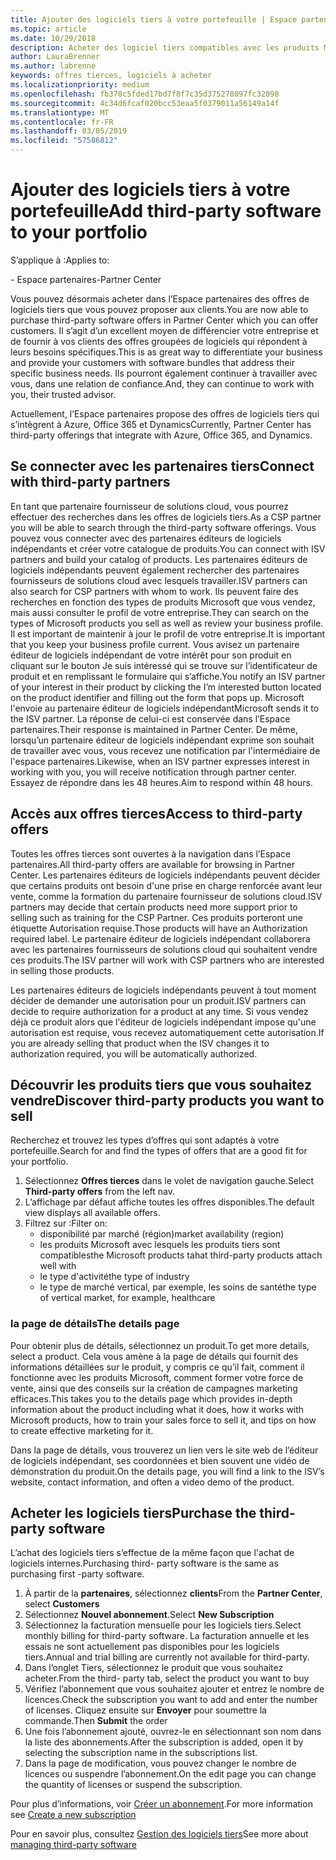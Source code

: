 ```yaml
---
title: Ajouter des logiciels tiers à votre portefeuille | Espace partenaires
ms.topic: article
ms.date: 10/29/2018
description: Acheter des logiciel tiers compatibles avec les produits Microsoft
author: LauraBrenner
ms.author: labrenne
keywords: offres tierces, logiciels à acheter
ms.localizationpriority: medium
ms.openlocfilehash: fb378c5fded17bd7f8f7c35d375278097fc32098
ms.sourcegitcommit: 4c34d6fcaf020bcc53eaa5f0379011a56149a14f
ms.translationtype: MT
ms.contentlocale: fr-FR
ms.lasthandoff: 03/05/2019
ms.locfileid: "57586812"
---
```

# <a name="add-third-party-software-to-your-portfolio"></a><span data-ttu-id="ec3cc-104">Ajouter des logiciels tiers à votre portefeuille</span><span class="sxs-lookup"><span data-stu-id="ec3cc-104">Add third-party software to your portfolio</span></span>

<span data-ttu-id="ec3cc-105">S’applique à :</span><span class="sxs-lookup"><span data-stu-id="ec3cc-105">Applies to:</span></span>

<span data-ttu-id="ec3cc-106">- Espace partenaires</span><span class="sxs-lookup"><span data-stu-id="ec3cc-106">-Partner Center</span></span>

<span data-ttu-id="ec3cc-107">Vous pouvez désormais acheter dans l’Espace partenaires des offres de logiciels tiers que vous pouvez proposer aux clients.</span><span class="sxs-lookup"><span data-stu-id="ec3cc-107">You are now able to purchase third-party software offers in Partner Center which you can offer customers.</span></span> <span data-ttu-id="ec3cc-108">Il s’agit d’un excellent moyen de différencier votre entreprise et de fournir à vos clients des offres groupées de logiciels qui répondent à leurs besoins spécifiques.</span><span class="sxs-lookup"><span data-stu-id="ec3cc-108">This is as great way to differentiate your business and provide your customers with software bundles that address their specific business needs.</span></span> <span data-ttu-id="ec3cc-109">Ils pourront également continuer à travailler avec vous, dans une relation de confiance.</span><span class="sxs-lookup"><span data-stu-id="ec3cc-109">And, they can continue to work with you, their trusted advisor.</span></span>

<span data-ttu-id="ec3cc-110">Actuellement, l’Espace partenaires propose des offres de logiciels tiers qui s’intègrent à Azure, Office 365 et Dynamics</span><span class="sxs-lookup"><span data-stu-id="ec3cc-110">Currently, Partner Center has third-party offerings that integrate with Azure, Office 365, and Dynamics.</span></span> 

## <a name="connect-with-third-party-partners"></a><span data-ttu-id="ec3cc-111">Se connecter avec les partenaires tiers</span><span class="sxs-lookup"><span data-stu-id="ec3cc-111">Connect with third-party partners</span></span>
 
<span data-ttu-id="ec3cc-112">En tant que partenaire fournisseur de solutions cloud, vous pourrez effectuer des recherches dans les offres de logiciels tiers.</span><span class="sxs-lookup"><span data-stu-id="ec3cc-112">As a CSP partner you will be able to search through the third-party software offerings.</span></span> <span data-ttu-id="ec3cc-113">Vous pouvez vous connecter avec des partenaires éditeurs de logiciels indépendants et créer votre catalogue de produits.</span><span class="sxs-lookup"><span data-stu-id="ec3cc-113">You can connect with ISV partners and build your catalog of products.</span></span> <span data-ttu-id="ec3cc-114">Les partenaires éditeurs de logiciels indépendants peuvent également rechercher des partenaires fournisseurs de solutions cloud avec lesquels travailler.</span><span class="sxs-lookup"><span data-stu-id="ec3cc-114">ISV partners can also search for CSP partners with whom to work.</span></span> <span data-ttu-id="ec3cc-115">Ils peuvent faire des recherches en fonction des types de produits Microsoft que vous vendez, mais aussi consulter le profil de votre entreprise.</span><span class="sxs-lookup"><span data-stu-id="ec3cc-115">They can search on the types of Microsoft products you sell as well as review your business profile.</span></span> <span data-ttu-id="ec3cc-116">Il est important de maintenir à jour le profil de votre entreprise.</span><span class="sxs-lookup"><span data-stu-id="ec3cc-116">It is important that you keep your business profile current.</span></span> <span data-ttu-id="ec3cc-117">Vous avisez un partenaire éditeur de logiciels indépendant de votre intérêt pour son produit en cliquant sur le bouton Je suis intéressé qui se trouve sur l’identificateur de produit et en remplissant le formulaire qui s’affiche.</span><span class="sxs-lookup"><span data-stu-id="ec3cc-117">You notify an ISV partner of your interest in their product by clicking the I’m interested button located on the product identifier and filling out the form that pops up.</span></span> <span data-ttu-id="ec3cc-118">Microsoft l'envoie au partenaire éditeur de logiciels indépendant</span><span class="sxs-lookup"><span data-stu-id="ec3cc-118">Microsoft sends it to the ISV partner.</span></span> <span data-ttu-id="ec3cc-119">La réponse de celui-ci est conservée dans l’Espace partenaires.</span><span class="sxs-lookup"><span data-stu-id="ec3cc-119">Their response is maintained in Partner Center.</span></span> <span data-ttu-id="ec3cc-120">De même, lorsqu’un partenaire éditeur de logiciels indépendant exprime son souhait de travailler avec vous, vous recevez une notification par l'intermédiaire de l'espace partenaires.</span><span class="sxs-lookup"><span data-stu-id="ec3cc-120">Likewise, when an ISV partner expresses interest in working with you, you will receive notification through partner center.</span></span> <span data-ttu-id="ec3cc-121">Essayez de répondre dans les 48 heures.</span><span class="sxs-lookup"><span data-stu-id="ec3cc-121">Aim to respond within 48 hours.</span></span>

## <a name="access-to-third-party-offers"></a><span data-ttu-id="ec3cc-122">Accès aux offres tierces</span><span class="sxs-lookup"><span data-stu-id="ec3cc-122">Access to third-party offers</span></span>

<span data-ttu-id="ec3cc-123">Toutes les offres tierces sont ouvertes à la navigation dans l’Espace partenaires.</span><span class="sxs-lookup"><span data-stu-id="ec3cc-123">All third-party offers are available for browsing in Partner Center.</span></span> <span data-ttu-id="ec3cc-124">Les partenaires éditeurs de logiciels indépendants peuvent décider que certains produits ont besoin d'une prise en charge renforcée avant leur vente, comme la formation du partenaire fournisseur de solutions cloud.</span><span class="sxs-lookup"><span data-stu-id="ec3cc-124">ISV partners may decide that certain products need more support prior to selling such as training for the CSP Partner.</span></span> <span data-ttu-id="ec3cc-125">Ces produits porteront une étiquette Autorisation requise.</span><span class="sxs-lookup"><span data-stu-id="ec3cc-125">Those products will have an Authorization required label.</span></span> <span data-ttu-id="ec3cc-126">Le partenaire éditeur de logiciels indépendant collaborera avec les partenaires fournisseurs de solutions cloud qui souhaitent vendre ces produits.</span><span class="sxs-lookup"><span data-stu-id="ec3cc-126">The ISV partner will work with CSP partners who are interested in selling those products.</span></span> 

<span data-ttu-id="ec3cc-127">Les partenaires éditeurs de logiciels indépendants peuvent à tout moment décider de demander une autorisation pour un produit.</span><span class="sxs-lookup"><span data-stu-id="ec3cc-127">ISV partners can decide to require authorization for a product at any time.</span></span> <span data-ttu-id="ec3cc-128">Si vous vendez déjà ce produit alors que l'éditeur de logiciels indépendant impose qu'une autorisation est requise, vous recevez automatiquement cette autorisation.</span><span class="sxs-lookup"><span data-stu-id="ec3cc-128">If you are already selling that product when the ISV changes it to authorization required, you will be automatically authorized.</span></span>

## <a name="discover-third-party-products-you-want-to-sell"></a><span data-ttu-id="ec3cc-129">Découvrir les produits tiers que vous souhaitez vendre</span><span class="sxs-lookup"><span data-stu-id="ec3cc-129">Discover third-party products you want to sell</span></span>

<span data-ttu-id="ec3cc-130">Recherchez et trouvez les types d’offres qui sont adaptés à votre portefeuille.</span><span class="sxs-lookup"><span data-stu-id="ec3cc-130">Search for and find the types of offers that are a good fit for your portfolio.</span></span> 

1. <span data-ttu-id="ec3cc-131">Sélectionnez **Offres tierces** dans le volet de navigation gauche.</span><span class="sxs-lookup"><span data-stu-id="ec3cc-131">Select **Third-party offers** from the left nav.</span></span>
2. <span data-ttu-id="ec3cc-132">L’affichage par défaut affiche toutes les offres disponibles.</span><span class="sxs-lookup"><span data-stu-id="ec3cc-132">The default view displays all available offers.</span></span>
3. <span data-ttu-id="ec3cc-133">Filtrez sur :</span><span class="sxs-lookup"><span data-stu-id="ec3cc-133">Filter on:</span></span>
    - <span data-ttu-id="ec3cc-134">disponibilité par marché (région)</span><span class="sxs-lookup"><span data-stu-id="ec3cc-134">market availability (region)</span></span>
    - <span data-ttu-id="ec3cc-135">les produits Microsoft avec lesquels les produits tiers sont compatibles</span><span class="sxs-lookup"><span data-stu-id="ec3cc-135">the Microsoft products tahat third-party products attach well with</span></span>
    - <span data-ttu-id="ec3cc-136">le type d'activité</span><span class="sxs-lookup"><span data-stu-id="ec3cc-136">the type of industry</span></span>
    - <span data-ttu-id="ec3cc-137">le type de marché vertical, par exemple, les soins de santé</span><span class="sxs-lookup"><span data-stu-id="ec3cc-137">the type of vertical market, for example, healthcare</span></span>

### <a name="the-details-page"></a><span data-ttu-id="ec3cc-138">la page de détails</span><span class="sxs-lookup"><span data-stu-id="ec3cc-138">The details page</span></span>

<span data-ttu-id="ec3cc-139">Pour obtenir plus de détails, sélectionnez un produit.</span><span class="sxs-lookup"><span data-stu-id="ec3cc-139">To get more details, select a product.</span></span> <span data-ttu-id="ec3cc-140">Cela vous amène à la page de détails qui fournit des informations détaillées sur le produit, y compris ce qu’il fait, comment il fonctionne avec les produits Microsoft, comment former votre force de vente, ainsi que des conseils sur la création de campagnes marketing efficaces.</span><span class="sxs-lookup"><span data-stu-id="ec3cc-140">This takes you to the details page which provides in-depth information about the product including what it does, how it works with Microsoft products, how to train your sales force to sell it, and tips on how to create effective marketing for it.</span></span>

<span data-ttu-id="ec3cc-141">Dans la page de détails, vous trouverez un lien vers le site web de l’éditeur de logiciels indépendant, ses coordonnées et bien souvent une vidéo de démonstration du produit.</span><span class="sxs-lookup"><span data-stu-id="ec3cc-141">On the details page, you will find a link to the ISV’s website, contact information, and often a video demo of the product.</span></span> 

## <a name="purchase-the-third-party-software"></a><span data-ttu-id="ec3cc-142">Acheter les logiciels tiers</span><span class="sxs-lookup"><span data-stu-id="ec3cc-142">Purchase the third-party software</span></span>

<span data-ttu-id="ec3cc-143">L’achat des logiciels tiers s’effectue de la même façon que l'achat de logiciels internes.</span><span class="sxs-lookup"><span data-stu-id="ec3cc-143">Purchasing third- party software is the same as purchasing first -party software.</span></span> 

1. <span data-ttu-id="ec3cc-144">À partir de la **partenaires**, sélectionnez **clients**</span><span class="sxs-lookup"><span data-stu-id="ec3cc-144">From the **Partner Center**, select **Customers**</span></span>
2. <span data-ttu-id="ec3cc-145">Sélectionnez **Nouvel abonnement**.</span><span class="sxs-lookup"><span data-stu-id="ec3cc-145">Select **New Subscription**</span></span>
3. <span data-ttu-id="ec3cc-146">Sélectionnez la facturation mensuelle pour les logiciels tiers.</span><span class="sxs-lookup"><span data-stu-id="ec3cc-146">Select monthly billing for third-party software.</span></span> <span data-ttu-id="ec3cc-147">La facturation annuelle et les essais ne sont actuellement pas disponibles pour les logiciels tiers.</span><span class="sxs-lookup"><span data-stu-id="ec3cc-147">Annual and trial billing are currently not available for third-party.</span></span>
4. <span data-ttu-id="ec3cc-148">Dans l’onglet Tiers, sélectionnez le produit que vous souhaitez acheter.</span><span class="sxs-lookup"><span data-stu-id="ec3cc-148">From the third- party tab, select the product you want to buy</span></span>
5. <span data-ttu-id="ec3cc-149">Vérifiez l’abonnement que vous souhaitez ajouter et entrez le nombre de licences.</span><span class="sxs-lookup"><span data-stu-id="ec3cc-149">Check the subscription you want to add and enter the number of licenses.</span></span> <span data-ttu-id="ec3cc-150">Cliquez ensuite sur **Envoyer** pour soumettre la commande.</span><span class="sxs-lookup"><span data-stu-id="ec3cc-150">Then **Submit** the order</span></span>
6. <span data-ttu-id="ec3cc-151">Une fois l’abonnement ajouté, ouvrez-le en sélectionnant son nom dans la liste des abonnements.</span><span class="sxs-lookup"><span data-stu-id="ec3cc-151">After the subscription is added, open it by selecting the subscription name in the subscriptions list.</span></span>
7. <span data-ttu-id="ec3cc-152">Dans la page de modification, vous pouvez changer le nombre de licences ou suspendre l’abonnement.</span><span class="sxs-lookup"><span data-stu-id="ec3cc-152">On the edit page you can change the quantity of licenses or suspend the subscription.</span></span>

<span data-ttu-id="ec3cc-153">Pour plus d’informations, voir [Créer un abonnement](create-a-new-subscription.md).</span><span class="sxs-lookup"><span data-stu-id="ec3cc-153">For more information see [Create a new subscription](create-a-new-subscription.md)</span></span>

<span data-ttu-id="ec3cc-154">Pour en savoir plus, consultez [Gestion des logiciels tiers](third-party-help.md)</span><span class="sxs-lookup"><span data-stu-id="ec3cc-154">See more about [managing third-party software](third-party-help.md)</span></span>  